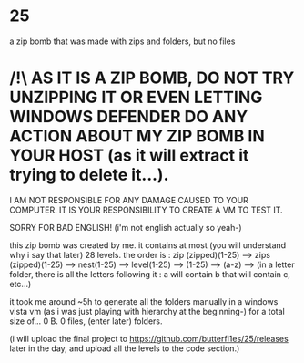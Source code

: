 # 25
a zip bomb that was made with zips and folders, but no files


# /!\ AS IT IS A ZIP BOMB, DO NOT TRY UNZIPPING IT OR EVEN LETTING WINDOWS DEFENDER DO ANY ACTION ABOUT MY ZIP BOMB IN YOUR HOST (as it will extract it trying to delete it...).
I AM NOT RESPONSIBLE FOR ANY DAMAGE CAUSED TO YOUR COMPUTER. IT IS YOUR RESPONSIBILITY TO CREATE A VM TO TEST IT.

SORRY FOR BAD ENGLISH! (i'm not english actually so yeah-)

this zip bomb was created by me. it contains at most (you will understand why i say that later) 28 levels.
the order is : zip (zipped)(1-25) --> zips (zipped)(1-25) --> nest(1-25) --> level(1-25) --> (1-25) --> (a-z) --> (in a letter folder, there is all the letters following it : a will contain b that will contain c, etc...)

it took me around ~5h to generate all the folders manually in a windows vista vm (as i was just playing with hierarchy at the beginning-) for a total size of... 0 B.
0 files, (enter later) folders.

(i will upload the final project to https://github.com/butterfl1es/25/releases later in the day, and upload all the levels to the code section.)
